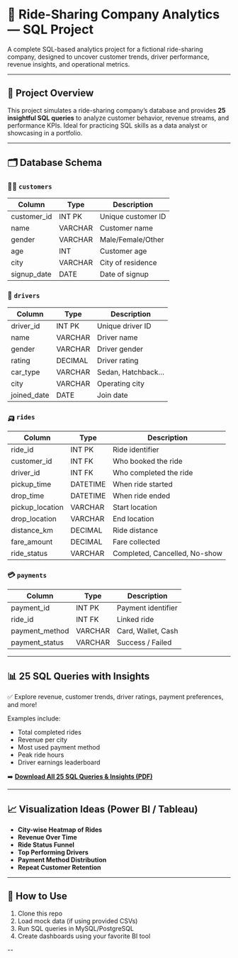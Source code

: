 # 🚕 Ride-Sharing Company Analytics — SQL Project

A complete SQL-based analytics project for a fictional ride-sharing company, designed to uncover customer trends, driver performance, revenue insights, and operational metrics.

---

## 📌 Project Overview

This project simulates a ride-sharing company’s database and provides **25 insightful SQL queries** to analyze customer behavior, revenue streams, and performance KPIs. Ideal for practicing SQL skills as a data analyst or showcasing in a portfolio.

---

## 🗂️ Database Schema

### 🧑‍💼 `customers`
| Column        | Type    | Description         |
|---------------|---------|---------------------|
| customer_id   | INT PK  | Unique customer ID  |
| name          | VARCHAR | Customer name       |
| gender        | VARCHAR | Male/Female/Other   |
| age           | INT     | Customer age        |
| city          | VARCHAR | City of residence   |
| signup_date   | DATE    | Date of signup      |

### 🚗 `drivers`
| Column        | Type    | Description        |
|---------------|---------|--------------------|
| driver_id     | INT PK  | Unique driver ID   |
| name          | VARCHAR | Driver name        |
| gender        | VARCHAR | Driver gender      |
| rating        | DECIMAL | Driver rating      |
| car_type      | VARCHAR | Sedan, Hatchback…  |
| city          | VARCHAR | Operating city     |
| joined_date   | DATE    | Join date          |

### 🛺 `rides`
| Column          | Type      | Description                   |
|-----------------|-----------|-------------------------------|
| ride_id         | INT PK    | Ride identifier               |
| customer_id     | INT FK    | Who booked the ride           |
| driver_id       | INT FK    | Who completed the ride        |
| pickup_time     | DATETIME  | When ride started             |
| drop_time       | DATETIME  | When ride ended               |
| pickup_location | VARCHAR   | Start location                |
| drop_location   | VARCHAR   | End location                  |
| distance_km     | DECIMAL   | Ride distance                 |
| fare_amount     | DECIMAL   | Fare collected                |
| ride_status     | VARCHAR   | Completed, Cancelled, No-show |

### 💳 `payments`
| Column         | Type      | Description         |
|----------------|-----------|---------------------|
| payment_id     | INT PK    | Payment identifier  |
| ride_id        | INT FK    | Linked ride         |
| payment_method | VARCHAR   | Card, Wallet, Cash  |
| payment_status | VARCHAR   | Success / Failed    |

---

## 📊 25 SQL Queries with Insights

✅ Explore revenue, customer trends, driver ratings, payment preferences, and more!

Examples include:
- Total completed rides
- Revenue per city
- Most used payment method
- Peak ride hours
- Driver earnings leaderboard

➡️ **[Download All 25 SQL Queries & Insights (PDF)](Ride_Sharing_SQL_Project_Queries.pdf)**

---

## 📈 Visualization Ideas (Power BI / Tableau)

- **City-wise Heatmap of Rides**
- **Revenue Over Time**
- **Ride Status Funnel**
- **Top Performing Drivers**
- **Payment Method Distribution**
- **Repeat Customer Retention**

---

## 🚀 How to Use

1. Clone this repo
2. Load mock data (if using provided CSVs)
3. Run SQL queries in MySQL/PostgreSQL
4. Create dashboards using your favorite BI tool

--
